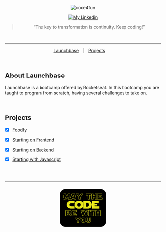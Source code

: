 <div align="center">
    <img alt="code4fun" src="https://storage.googleapis.com/golden-wind/bootcamp-launchbase/logo.png" width="40%" />
</div>

<p align="center">
  
  <a href="https://www.linkedin.com/in/morenanobre/" >
    <img alt="My Linkedin" src="https://img.shields.io/badge/-Morena Nobre-%230077B5?style=social&logo=linkedin" target="_blank">
  </a>

</p>

<blockquote align="center">“The key to transformation is continuity. Keep coding!”</blockquote>

<br>

<hr>

<p align="center">
  <a href="#sobre-a-next-level-week">Launchbase</a>&nbsp;&nbsp;&nbsp;&nbsp;|&nbsp;&nbsp;
  <a href="#sobre-a-next-level-week">Projects</a>&nbsp;&nbsp;&nbsp;&nbsp;&nbsp;&nbsp;
</p>

<br>

## About Launchbase

<p>
    Launchbase is a bootcamp offered by Rocketseat. In this bootcamp you are taught to program from scratch, having several challenges to take on.
</p>

<br>

## Projects

<p>

- [x] [Foodfy](Foodfy)

- [x] [Starting on Frontend](iniciando_no_frontend)

- [x] [Starting on Backend](iniciando_no_backend)

- [x] [Starting with Javascript](iniciando_no_javascript)

</p>

<br>
<br>

<hr>

<h3 align="center">
    <img alt="mayTheCodeBeWithYou" src="img/mayCode.png" width="150px" />
</h3>